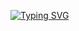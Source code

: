 <a href="https://git.io/typing-svg"><img src="https://readme-typing-svg.demolab.com?font=Gruppo&size=40&duration=3000&pause=1000&color=C6FF00&multiline=true&random=false&width=435&lines=B4DP0S31D0N;CyberSecurity+Analyst+%7C+Security+%2B+%7C+E%7CHE+" alt="Typing SVG" /></a>

